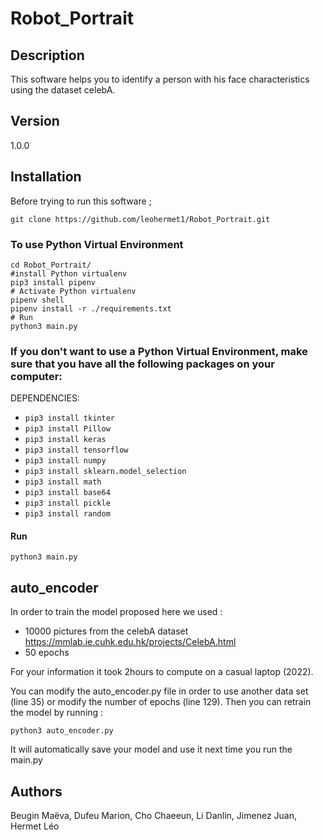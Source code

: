 # Robot_Portrait

## Description
This software helps you to identify a person with his face characteristics using the dataset celebA.

## Version
1.0.0

## Installation
Before trying to run this software ;
```
git clone https://github.com/leohermet1/Robot_Portrait.git
```
### To use Python Virtual Environment
```
cd Robot_Portrait/
#install Python virtualenv
pip3 install pipenv
# Activate Python virtualenv
pipenv shell
pipenv install -r ./requirements.txt
# Run 
python3 main.py
```

### If you don't want to use a Python Virtual Environment, make sure that you have all the following packages on your computer:
DEPENDENCIES:
+ `pip3 install tkinter`
+ `pip3 install Pillow`
+ `pip3 install keras`
+ `pip3 install tensorflow`
+ `pip3 install numpy`
+ `pip3 install sklearn.model_selection`
+ `pip3 install math`
+ `pip3 install base64`
+ `pip3 install pickle`
+ `pip3 install random`

#### Run
```
python3 main.py
```

## auto_encoder
In order to train the model proposed here we used : 
  - 10000 pictures from the celebA dataset https://mmlab.ie.cuhk.edu.hk/projects/CelebA.html 
  - 50 epochs

For your information it took 2hours to compute on a casual laptop (2022).

You can modify the auto_encoder.py file in order to use another data set (line 35) or modify the number of epochs (line 129).
Then you can retrain the model by running :
```
python3 auto_encoder.py
```
It will automatically save your model and use it next time you run the main.py

## Authors
Beugin Maëva, Dufeu Marion, Cho Chaeeun, Li Danlin, Jimenez Juan, Hermet Léo
